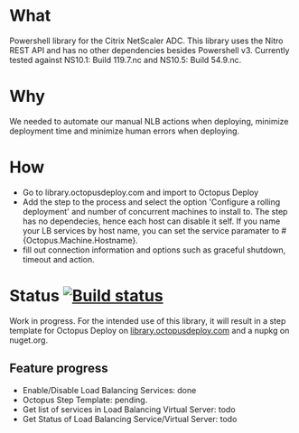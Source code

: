 # What #
Powershell library for the Citrix NetScaler ADC. This library uses the Nitro REST API and has no other dependencies besides Powershell v3. Currently  tested against NS10.1: Build 119.7.nc and NS10.5: Build 54.9.nc. 

# Why #
We needed to automate our manual NLB actions when deploying, minimize deployment time and minimize human errors when deploying. 

# How #
- Go to library.octopusdeploy.com and import to Octopus Deploy
- Add the step to the process and select the option 'Configure a rolling deployment' and number of concurrent machines to install to. The step has no dependecies, hence each host can disable it self. If you name your LB services by host name, you can set the service paramater to #{Octopus.Machine.Hostname}.  
- fill out connection information and options such as graceful shutdown, timeout and action.

# Status [![Build status](https://ci.appveyor.com/api/projects/status/r60fxltqu1w0k6ar?svg=true)](https://ci.appveyor.com/project/jnus/netscalerpslib)
Work in progress. For the intended use of this library, it will result in a step template for Octopus Deploy on [library.octopusdeploy.com](http://library.octopusdeploy.com) and a nupkg on nuget.org.

## Feature progress ##
- Enable/Disable Load Balancing Services: done
- Octopus Step Template: pending.
- Get list of services in Load Balancing Virtual Server: todo
- Get Status of Load Balancing Service/Virtual Server: todo
